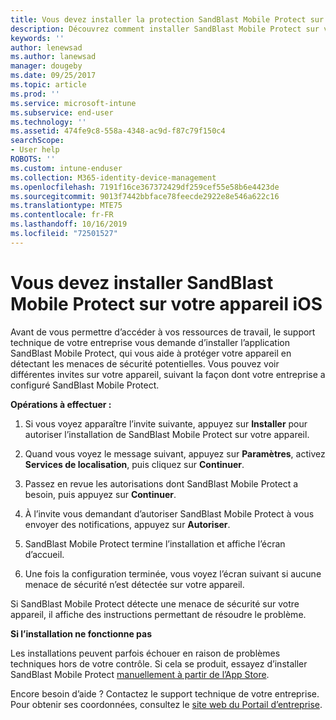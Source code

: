 ```yaml
---
title: Vous devez installer la protection SandBlast Mobile Protect sur votre appareil iOS | Microsoft Docs
description: Découvrez comment installer SandBlast Mobile Protect sur votre appareil iOS.
keywords: ''
author: lenewsad
ms.author: lanewsad
manager: dougeby
ms.date: 09/25/2017
ms.topic: article
ms.prod: ''
ms.service: microsoft-intune
ms.subservice: end-user
ms.technology: ''
ms.assetid: 474fe9c8-558a-4348-ac9d-f87c79f150c4
searchScope:
- User help
ROBOTS: ''
ms.custom: intune-enduser
ms.collection: M365-identity-device-management
ms.openlocfilehash: 7191f16ce367372429df259cef55e58b6e4423de
ms.sourcegitcommit: 9013f7442bbface78feecde2922e8e546a622c16
ms.translationtype: MTE75
ms.contentlocale: fr-FR
ms.lasthandoff: 10/16/2019
ms.locfileid: "72501527"
---
```

# <a name="you-need-to-install-sandblast-mobile-protect-on-your-ios-device"></a>Vous devez installer SandBlast Mobile Protect sur votre appareil iOS

Avant de vous permettre d’accéder à vos ressources de travail, le support technique de votre entreprise vous demande d’installer l’application SandBlast Mobile Protect, qui vous aide à protéger votre appareil en détectant les menaces de sécurité potentielles. Vous pouvez voir différentes invites sur votre appareil, suivant la façon dont votre entreprise a configuré SandBlast Mobile Protect.

**Opérations à effectuer :**

1. Si vous voyez apparaître l’invite suivante, appuyez sur **Installer** pour autoriser l’installation de SandBlast Mobile Protect sur votre appareil.

2. Quand vous voyez le message suivant, appuyez sur **Paramètres**, activez **Services de localisation**, puis cliquez sur **Continuer**.

3. Passez en revue les autorisations dont SandBlast Mobile Protect a besoin, puis appuyez sur **Continuer**.

4. À l’invite vous demandant d’autoriser SandBlast Mobile Protect à vous envoyer des notifications, appuyez sur **Autoriser**.

5. SandBlast Mobile Protect termine l’installation et affiche l’écran d’accueil.

6. Une fois la configuration terminée, vous voyez l’écran suivant si aucune menace de sécurité n’est détectée sur votre appareil.

Si SandBlast Mobile Protect détecte une menace de sécurité sur votre appareil, il affiche des instructions permettant de résoudre le problème.

**Si l’installation ne fonctionne pas**

Les installations peuvent parfois échouer en raison de problèmes techniques hors de votre contrôle. Si cela se produit, essayez d’installer SandBlast Mobile Protect [manuellement à partir de l’App Store](https://itunes.apple.com/app/sandblast-mobile-protect/id1006390797).

Encore besoin d’aide ? Contactez le support technique de votre entreprise. Pour obtenir ses coordonnées, consultez le [site web du Portail d’entreprise](https://go.microsoft.com/fwlink/?linkid=2010980).
